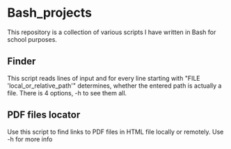 # Bash_projects

This repository is a collection of various scripts I have written in Bash for school purposes.

## Finder

This script reads lines of input and for every line starting with "FILE 'local_or_relative_path'" determines, whether the entered path is actually a file. There is 4 options, -h to see them all.

## PDF files locator

Use this script to find links to PDF files in HTML file locally or remotely. Use -h for more info


